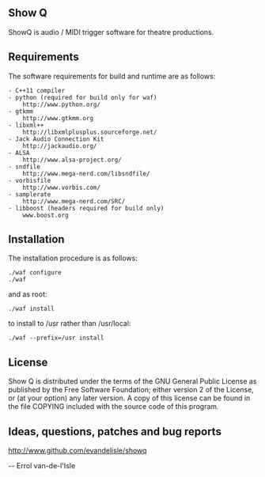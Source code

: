 Show Q
------
ShowQ is audio / MIDI trigger software for theatre productions.


Requirements
------------
The software requirements for build and runtime are as follows:

    - C++11 compiler
    - python (required for build only for waf)
        http://www.python.org/
    - gtkmm
        http://www.gtkmm.org
    - libxml++
        http://libxmlplusplus.sourceforge.net/
    - Jack Audio Connection Kit
        http://jackaudio.org/
    - ALSA
        http://www.alsa-project.org/
    - sndfile
        http://www.mega-nerd.com/libsndfile/
    - vorbisfile
        http://www.vorbis.com/
    - samplerate
        http://www.mega-nerd.com/SRC/
    - libboost (headers required for build only)
        www.boost.org

Installation
------------
The installation procedure is as follows:

    ./waf configure
    ./waf

and as root:

    ./waf install

to install to /usr rather than /usr/local:

    ./waf --prefix=/usr install

License
-------
Show Q is distributed under the terms of the GNU General Public License
as published by the Free Software Foundation; either version 2 of the
License, or (at your option) any later version.  A copy of this license
can be found in the file COPYING included with the source code of this
program.

Ideas, questions, patches and bug reports
-----------------------------------------
http://www.github.com/evandelisle/showq

--
Errol van-de-l'Isle
